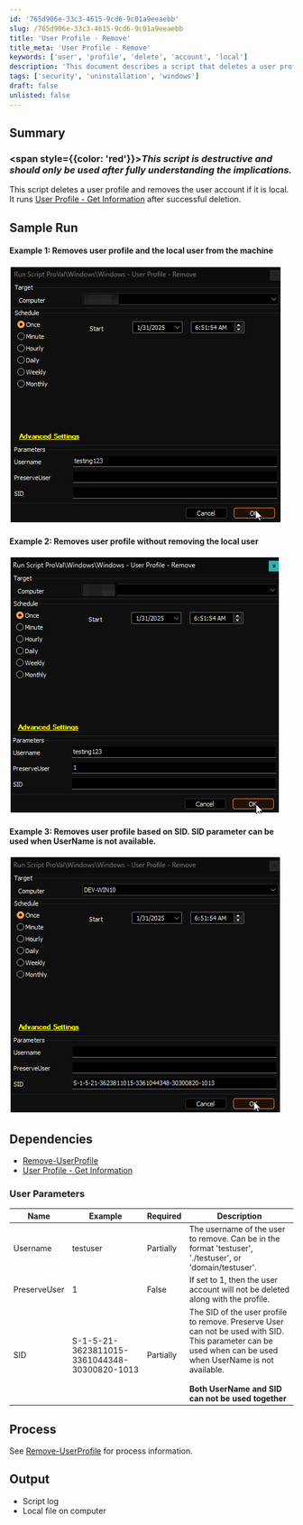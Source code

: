 ```yaml
---
id: '765d906e-33c3-4615-9cd6-9c01a9eeaebb'
slug: /765d906e-33c3-4615-9cd6-9c01a9eeaebb
title: 'User Profile - Remove'
title_meta: 'User Profile - Remove'
keywords: ['user', 'profile', 'delete', 'account', 'local']
description: 'This document describes a script that deletes a user profile and removes the local user account. It emphasizes the destructive nature of the script and provides information on the necessary parameters and dependencies for successful execution.'
tags: ['security', 'uninstallation', 'windows']
draft: false
unlisted: false
---
```


## Summary

### <span style={{color: 'red'}}>***This script is destructive and should only be used after fully understanding the implications.***</span>

This script deletes a user profile and removes the user account if it is local. It runs [User Profile - Get Information](/docs/91d80bf6-68c8-4025-b285-d07390b860c8) after successful deletion.

## Sample Run

#### Example 1: Removes user profile and the local user from the machine

![Example1](../../../static/img/docs/765d906e-33c3-4615-9cd6-9c01a9eeaebb/Example1.png)

#### Example 2: Removes user profile without removing the local user

![Example2](../../../static/img/docs/765d906e-33c3-4615-9cd6-9c01a9eeaebb/Example2.png)

#### Example 3: Removes user profile based on SID. SID parameter can be used when UserName is not available. 

![Example3](../../../static/img/docs/765d906e-33c3-4615-9cd6-9c01a9eeaebb/Example3.png)

## Dependencies

- [Remove-UserProfile](/docs/af494143-56df-448c-8f30-44cf93a441ac)
- [User Profile - Get Information](/docs/91d80bf6-68c8-4025-b285-d07390b860c8)

### User Parameters

| Name         | Example    | Required  | Description                                                                                          |
|--------------|------------|-----------|------------------------------------------------------------------------------------------------------|
| Username     | testuser   | Partially | The username of the user to remove. Can be in the format 'testuser', './testuser', or 'domain/testuser'. |
| PreserveUser | 1          | False     | If set to 1, then the user account will not be deleted along with the profile.                     |
| SID | S-1-5-21-3623811015-3361044348-30300820-1013 | Partially | The SID of the user profile to remove. Preserve User can not be used with SID. This parameter can be used when can be used when UserName is not available.<br /><br />**Both UserName and SID can not be used together** |


## Process

See [Remove-UserProfile](/docs/af494143-56df-448c-8f30-44cf93a441ac) for process information.

## Output

- Script log
- Local file on computer